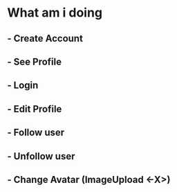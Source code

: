 # What am i doing

## - Create Account
## - See Profile
## - Login
## - Edit Profile
## - Follow user
## - Unfollow user
## - Change Avatar (ImageUpload <-X>)
